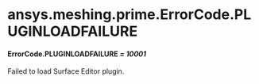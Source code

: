 # ansys.meshing.prime.ErrorCode.PLUGINLOADFAILURE

#### ErrorCode.PLUGINLOADFAILURE *= 10001*

Failed to load Surface Editor plugin.

<!-- !! processed by numpydoc !! -->
